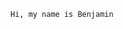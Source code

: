 <html>

<head>
    <title>My First HTML Page</title>
</head>

<body>
  
  
    Hi, my name is Benjamin


</body>

</html>

